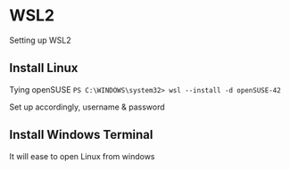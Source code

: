 # WSL2
Setting up WSL2

## Install Linux
Tying openSUSE
`PS C:\WINDOWS\system32> wsl --install -d openSUSE-42`

Set up accordingly, username & password

## Install Windows Terminal
It will ease to open Linux from windows
